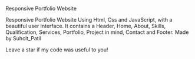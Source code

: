 Responsive Portfolio Website 

Responsive Portfolio Website Using Html, Css and JavaScript, with a beautiful user interface. It contains a Header, Home, About, Skills, Qualification, Services, Portfolio, Project in mind, Contact and Footer. Made by Suhcit_Patil

Leave a star if my code was useful to you!
